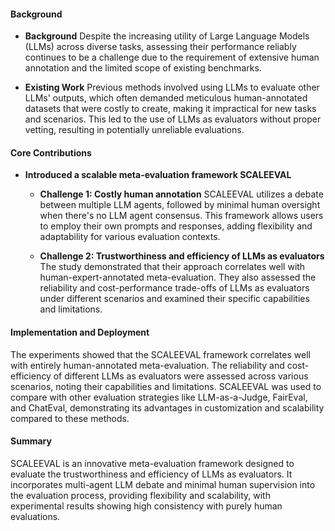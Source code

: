 #### Background
- **Background**
Despite the increasing utility of Large Language Models (LLMs) across diverse tasks, assessing their performance reliably continues to be a challenge due to the requirement of extensive human annotation and the limited scope of existing benchmarks.

- **Existing Work**
Previous methods involved using LLMs to evaluate other LLMs' outputs, which often demanded meticulous human-annotated datasets that were costly to create, making it impractical for new tasks and scenarios. This led to the use of LLMs as evaluators without proper vetting, resulting in potentially unreliable evaluations.

#### Core Contributions
- **Introduced a scalable meta-evaluation framework SCALEEVAL**
  - **Challenge 1: Costly human annotation**
    SCALEEVAL utilizes a debate between multiple LLM agents, followed by minimal human oversight when there's no LLM agent consensus. This framework allows users to employ their own prompts and responses, adding flexibility and adaptability for various evaluation contexts.
  
  - **Challenge 2: Trustworthiness and efficiency of LLMs as evaluators**
    The study demonstrated that their approach correlates well with human-expert-annotated meta-evaluation. They also assessed the reliability and cost-performance trade-offs of LLMs as evaluators under different scenarios and examined their specific capabilities and limitations.

#### Implementation and Deployment
The experiments showed that the SCALEEVAL framework correlates well with entirely human-annotated meta-evaluation. The reliability and cost-efficiency of different LLMs as evaluators were assessed across various scenarios, noting their capabilities and limitations. SCALEEVAL was used to compare with other evaluation strategies like LLM-as-a-Judge, FairEval, and ChatEval, demonstrating its advantages in customization and scalability compared to these methods.

#### Summary
SCALEEVAL is an innovative meta-evaluation framework designed to evaluate the trustworthiness and efficiency of LLMs as evaluators. It incorporates multi-agent LLM debate and minimal human supervision into the evaluation process, providing flexibility and scalability, with experimental results showing high consistency with purely human evaluations.